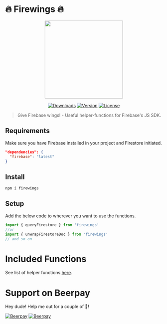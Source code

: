 # 🔥 Firewings 🔥

<p align="center"><img align="center" height="250px" src="https://firewings.netlify.com/firewings_logo.png"/></p>

<p align="center">
  <a href="https://www.npmjs.com/package/firewings"><img src="https://badgen.net/npm/dm/firewings" alt="Downloads"></a>
  <a href="https://www.npmjs.com/package/firewings"><img src="https://badgen.net/npm/v/firewings" alt="Version"></a>
  <a href="https://www.npmjs.com/package/firewings"><img src="https://badgen.net/npm/license/firewings" alt="License"></a>
 </p>
</p>

> Give Firebase wings! - Useful helper-functions for Firebase's JS SDK.

## Requirements

Make sure you have Firebase installed in your project and Firestore initiated.

```json
"dependencies": {
  "firebase": "latest"
}
```

## Install

```bash
npm i firewings
```

## Setup

Add the below code to wherever you want to use the functions.

```js
import { queryFirestore } from 'firewings'
//or
import { unwrapFirestoreDoc } from 'firewings'
// and so on
```

# Included Functions

See list of helper functions [here](https://firewings.netlify.com/functions/firestore/).

# Support on Beerpay
Hey dude! Help me out for a couple of :beers:!

[![Beerpay](https://beerpay.io/lupas/firewings/badge.svg?style=beer-square)](https://beerpay.io/lupas/firewings)  [![Beerpay](https://beerpay.io/lupas/firewings/make-wish.svg?style=flat-square)](https://beerpay.io/lupas/firewings?focus=wish)